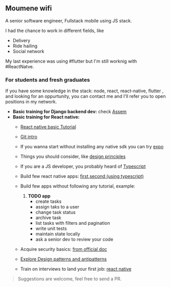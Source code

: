 ## Moumene wifi

A senior software engineer, Fullstack mobile using JS stack.

<!-- follow me in twitter: [![](https://img.shields.io/twitter/follow/lwifi)](https://twitter.com/lwifi)
 -->
 
I had the chance to work in different fields, like
 - Delivery
 - Ride hailing
 - Social network

My last experience was using #flutter but I'm still worknig with #ReactNatve.

### For students and fresh graduates

If you have some knowledge in the stack:  node, react, react-native, flutter , and looking for an oppurtunity, you can contact me and I'll refer you to open positions in my network.  

- **Basic training for Django backend dev:** check [Assem](https://github.com/assem-ch) 
- **Basic training for React native:**
  - [React native basic Tutorial](https://reactnative.dev/docs/tutorial)
  - [Git intro](https://rogerdudler.github.io/git-guide/)
  - If you wanna start without installing any native sdk you can try [expo](https://expo.dev/)
  - Things you should consider, like [design principles](https://reactjs.org/docs/design-principles.html)
  - If you are a JS developer, you probably heard of [Typescript](https://www.typescriptlang.org/docs/handbook/typescript-from-scratch.html)
  - Build few react native apps: [first](https://blog.shahednasser.com/react-native-tutorial-create-your-first-app/),[second (using typescript)](https://reactnative.dev/docs/typescript)
  - Build few apps without following any tutorial, example:
    1. **TODO app**
       - create tasks
       - assign taks to a user
       - change task status
       - archive task
       - list tasks with filters and pagination
       - write unit tests
       - maintain state locally
       - ask a senior dev to review your code

  - Acquire security basics: [from official doc](https://reactnative.dev/docs/security)
  - [Explore Design patterns and antipatterns](https://www.komododigital.co.uk/insights/react-and-react-native-design-patterns-solid-principles/)
  - Train on interviews to land your first job: [react native](https://www.interviewbit.com/react-native-interview-questions/)

> Suggestions are welcome, feel free to send a PR.
